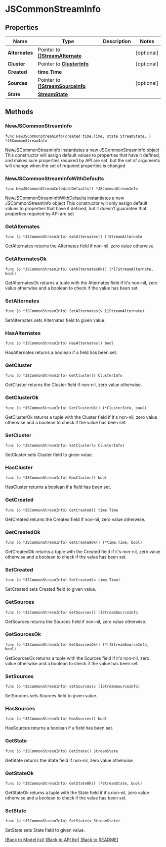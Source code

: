 # JSCommonStreamInfo

## Properties

Name | Type | Description | Notes
------------ | ------------- | ------------- | -------------
**Alternates** | Pointer to [**[]StreamAlternate**](StreamAlternate.md) |  | [optional] 
**Cluster** | Pointer to [**ClusterInfo**](ClusterInfo.md) |  | [optional] 
**Created** | **time.Time** |  | 
**Sources** | Pointer to [**[]StreamSourceInfo**](StreamSourceInfo.md) |  | [optional] 
**State** | [**StreamState**](StreamState.md) |  | 

## Methods

### NewJSCommonStreamInfo

`func NewJSCommonStreamInfo(created time.Time, state StreamState, ) *JSCommonStreamInfo`

NewJSCommonStreamInfo instantiates a new JSCommonStreamInfo object
This constructor will assign default values to properties that have it defined,
and makes sure properties required by API are set, but the set of arguments
will change when the set of required properties is changed

### NewJSCommonStreamInfoWithDefaults

`func NewJSCommonStreamInfoWithDefaults() *JSCommonStreamInfo`

NewJSCommonStreamInfoWithDefaults instantiates a new JSCommonStreamInfo object
This constructor will only assign default values to properties that have it defined,
but it doesn't guarantee that properties required by API are set

### GetAlternates

`func (o *JSCommonStreamInfo) GetAlternates() []StreamAlternate`

GetAlternates returns the Alternates field if non-nil, zero value otherwise.

### GetAlternatesOk

`func (o *JSCommonStreamInfo) GetAlternatesOk() (*[]StreamAlternate, bool)`

GetAlternatesOk returns a tuple with the Alternates field if it's non-nil, zero value otherwise
and a boolean to check if the value has been set.

### SetAlternates

`func (o *JSCommonStreamInfo) SetAlternates(v []StreamAlternate)`

SetAlternates sets Alternates field to given value.

### HasAlternates

`func (o *JSCommonStreamInfo) HasAlternates() bool`

HasAlternates returns a boolean if a field has been set.

### GetCluster

`func (o *JSCommonStreamInfo) GetCluster() ClusterInfo`

GetCluster returns the Cluster field if non-nil, zero value otherwise.

### GetClusterOk

`func (o *JSCommonStreamInfo) GetClusterOk() (*ClusterInfo, bool)`

GetClusterOk returns a tuple with the Cluster field if it's non-nil, zero value otherwise
and a boolean to check if the value has been set.

### SetCluster

`func (o *JSCommonStreamInfo) SetCluster(v ClusterInfo)`

SetCluster sets Cluster field to given value.

### HasCluster

`func (o *JSCommonStreamInfo) HasCluster() bool`

HasCluster returns a boolean if a field has been set.

### GetCreated

`func (o *JSCommonStreamInfo) GetCreated() time.Time`

GetCreated returns the Created field if non-nil, zero value otherwise.

### GetCreatedOk

`func (o *JSCommonStreamInfo) GetCreatedOk() (*time.Time, bool)`

GetCreatedOk returns a tuple with the Created field if it's non-nil, zero value otherwise
and a boolean to check if the value has been set.

### SetCreated

`func (o *JSCommonStreamInfo) SetCreated(v time.Time)`

SetCreated sets Created field to given value.


### GetSources

`func (o *JSCommonStreamInfo) GetSources() []StreamSourceInfo`

GetSources returns the Sources field if non-nil, zero value otherwise.

### GetSourcesOk

`func (o *JSCommonStreamInfo) GetSourcesOk() (*[]StreamSourceInfo, bool)`

GetSourcesOk returns a tuple with the Sources field if it's non-nil, zero value otherwise
and a boolean to check if the value has been set.

### SetSources

`func (o *JSCommonStreamInfo) SetSources(v []StreamSourceInfo)`

SetSources sets Sources field to given value.

### HasSources

`func (o *JSCommonStreamInfo) HasSources() bool`

HasSources returns a boolean if a field has been set.

### GetState

`func (o *JSCommonStreamInfo) GetState() StreamState`

GetState returns the State field if non-nil, zero value otherwise.

### GetStateOk

`func (o *JSCommonStreamInfo) GetStateOk() (*StreamState, bool)`

GetStateOk returns a tuple with the State field if it's non-nil, zero value otherwise
and a boolean to check if the value has been set.

### SetState

`func (o *JSCommonStreamInfo) SetState(v StreamState)`

SetState sets State field to given value.



[[Back to Model list]](../README.md#documentation-for-models) [[Back to API list]](../README.md#documentation-for-api-endpoints) [[Back to README]](../README.md)


